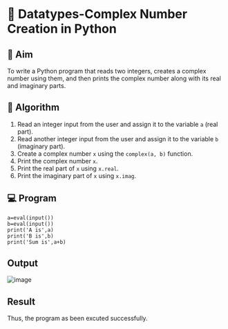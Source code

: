 # 🧮 Datatypes-Complex Number Creation in Python

## 🎯 Aim
To write a Python program that reads two integers, creates a complex number using them, and then prints the complex number along with its real and imaginary parts.

## 🧠 Algorithm
1. Read an integer input from the user and assign it to the variable `a` (real part).
2. Read another integer input from the user and assign it to the variable `b` (imaginary part).
3. Create a complex number `x` using the `complex(a, b)` function.
4. Print the complex number `x`.
5. Print the real part of `x` using `x.real`.
6. Print the imaginary part of `x` using `x.imag`.

## 💻 Program
```
a=eval(input())
b=eval(input())
print('A is',a)
print('B is',b)
print('Sum is',a+b)
```
## Output
![image](https://github.com/user-attachments/assets/65757237-0a91-4ebe-811c-feef077039d0)

## Result
Thus, the program as been excuted successfully.
